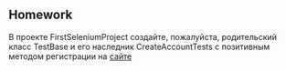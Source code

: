 ## Homework

В проекте FirstSeleniumProject создайте, пожалуйста, родительский класс TestBase и его наследник CreateAccountTests с позитивным методом регистрации на [сайте](https://demowebshop.tricentis.com/)
